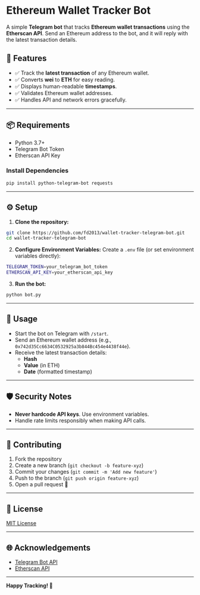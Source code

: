 # Ethereum Wallet Tracker Bot

A simple **Telegram bot** that tracks **Ethereum wallet transactions** using the **Etherscan API**. Send an Ethereum address to the bot, and it will reply with the latest transaction details.

## 🚀 Features
- ✅ Track the **latest transaction** of any Ethereum wallet.
- ✅ Converts **wei** to **ETH** for easy reading.
- ✅ Displays human-readable **timestamps**.
- ✅ Validates Ethereum wallet addresses.
- ✅ Handles API and network errors gracefully.

---

## 📦 Requirements
- Python 3.7+
- Telegram Bot Token
- Etherscan API Key

### Install Dependencies
```bash
pip install python-telegram-bot requests
```

---

## ⚙️ Setup

1. **Clone the repository:**
```bash
git clone https://github.com/fd2013/wallet-tracker-telegram-bot.git
cd wallet-tracker-telegram-bot
```

2. **Configure Environment Variables:**
Create a `.env` file (or set environment variables directly):
```bash
TELEGRAM_TOKEN=your_telegram_bot_token
ETHERSCAN_API_KEY=your_etherscan_api_key
```

3. **Run the bot:**
```bash
python bot.py
```

---

## 💬 Usage
- Start the bot on Telegram with `/start`.
- Send an Ethereum wallet address (e.g., `0x742d35Cc6634C0532925a3b844Bc454e4438f44e`).
- Receive the latest transaction details:
  - **Hash**
  - **Value** (in ETH)
  - **Date** (formatted timestamp)

---

## 🛡️ Security Notes
- **Never hardcode API keys**. Use environment variables.
- Handle rate limits responsibly when making API calls.

---

## 🧩 Contributing
1. Fork the repository
2. Create a new branch (`git checkout -b feature-xyz`)
3. Commit your changes (`git commit -m 'Add new feature'`)
4. Push to the branch (`git push origin feature-xyz`)
5. Open a pull request 🚀

---

## 📜 License
[MIT License](LICENSE)

---

## 🌐 Acknowledgements
- [Telegram Bot API](https://core.telegram.org/bots/api)
- [Etherscan API](https://docs.etherscan.io/)

---

**Happy Tracking! 🚀**

